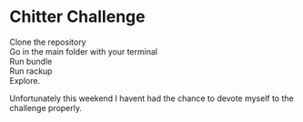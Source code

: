 # Chitter Challenge


Clone the repository <br>
Go in the main folder with your terminal <br>
Run bundle <br>
Run rackup <br>
Explore. <br>



Unfortunately this weekend I havent had the chance to devote myself to the challenge properly.
